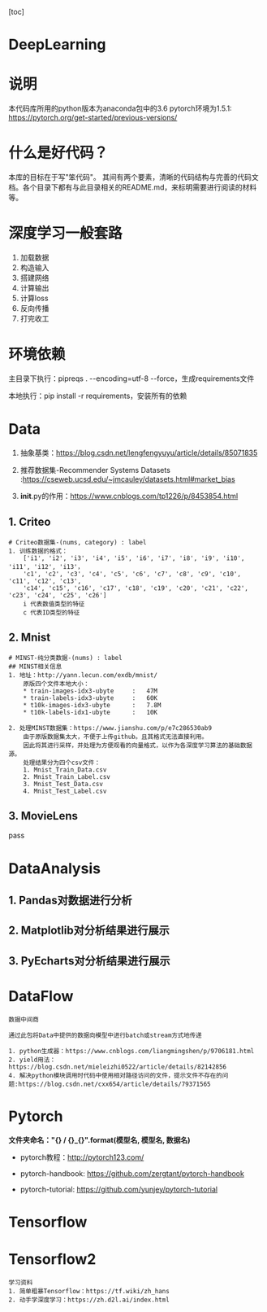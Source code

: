  [toc]
# DeepLearning

# 说明

本代码库所用的python版本为anaconda包中的3.6
pytorch环境为1.5.1: https://pytorch.org/get-started/previous-versions/

# 什么是好代码？

本库的目标在于写"笨代码"。
其间有两个要素，清晰的代码结构与完善的代码文档。各个目录下都有与此目录相关的README.md，来标明需要进行阅读的材料等。

# 深度学习一般套路

1. 加载数据
2. 构造输入
3. 搭建网络
4. 计算输出
5. 计算loss
6. 反向传播
7. 打完收工

# 环境依赖

主目录下执行：pipreqs . --encoding=utf-8 --force，生成requirements文件

本地执行：pip install -r requirements，安装所有的依赖

# Data

1. 抽象基类：https://blog.csdn.net/lengfengyuyu/article/details/85071835

2. 推荐数据集-Recommender Systems Datasets :https://cseweb.ucsd.edu/~jmcauley/datasets.html#market_bias

3. __init__.py的作用：https://www.cnblogs.com/tp1226/p/8453854.html

## 1. Criteo

```
# Criteo数据集-(nums, category) : label
1. 训练数据的格式：
    ['i1', 'i2', 'i3', 'i4', 'i5', 'i6', 'i7', 'i8', 'i9', 'i10', 'i11', 'i12', 'i13'，
    'c1', 'c2', 'c3', 'c4', 'c5', 'c6', 'c7', 'c8', 'c9', 'c10', 'c11', 'c12', 'c13',
    'c14', 'c15', 'c16', 'c17', 'c18', 'c19', 'c20', 'c21', 'c22', 'c23', 'c24', 'c25', 'c26']
    i 代表数值类型的特征
    c 代表ID类型的特征
```

## 2. Mnist

```
# MINST-纯分类数据-(nums) : label
## MINST相关信息
1. 地址：http://yann.lecun.com/exdb/mnist/
    原版四个文件本地大小：
    * train-images-idx3-ubyte     :   47M
    * train-labels-idx3-ubyte     :   60K
    * t10k-images-idx3-ubyte      :   7.8M
    * t10k-labels-idx1-ubyte      :   10K
    
2. 处理MINST数据集：https://www.jianshu.com/p/e7c286530ab9
    由于原版数据集太大，不便于上传github。且其格式无法直接利用。
    因此将其进行采样，并处理为方便观看的向量格式，以作为各深度学习算法的基础数据源。
    处理结果分为四个csv文件：
    1. Mnist_Train_Data.csv
    2. Mnist_Train_Label.csv
    3. Mnist_Test_Data.csv
    4. Mnist_Test_Label.csv
```

## 3. MovieLens

pass

# DataAnalysis

## 1. Pandas对数据进行分析



## 2. Matplotlib对分析结果进行展示


## 3. PyEcharts对分析结果进行展示

# DataFlow

```
数据中间商

通过此包将Data中提供的数据向模型中进行batch或stream方式地传递

1. python生成器：https://www.cnblogs.com/liangmingshen/p/9706181.html
2. yield用法：https://blog.csdn.net/mieleizhi0522/article/details/82142856
4. 解决python模块调用时代码中使用相对路径访问的文件，提示文件不存在的问题:https://blog.csdn.net/cxx654/article/details/79371565
```

# Pytorch

**文件夹命名："{} / {}_{}".format(模型名, 模型名, 数据名)**

* pytorch教程：http://pytorch123.com/

* pytorch-handbook: https://github.com/zergtant/pytorch-handbook

* pytorch-tutorial: https://github.com/yunjey/pytorch-tutorial

# Tensorflow



# Tensorflow2

```
学习资料
1. 简单粗暴Tensorflow：https://tf.wiki/zh_hans
2. 动手学深度学习：https://zh.d2l.ai/index.html
```